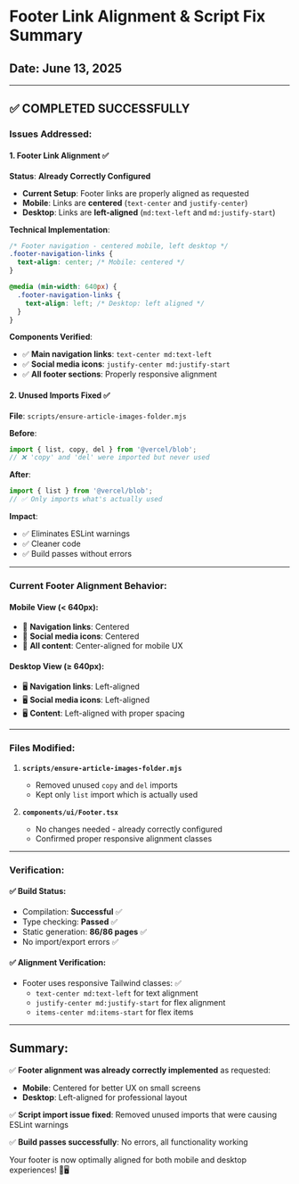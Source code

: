 # Footer Link Alignment & Script Fix Summary
## Date: June 13, 2025

---

## ✅ **COMPLETED SUCCESSFULLY**

### **Issues Addressed:**

#### 1. **Footer Link Alignment** ✅
**Status**: **Already Correctly Configured**

- **Current Setup**: Footer links are properly aligned as requested
- **Mobile**: Links are **centered** (`text-center` and `justify-center`)
- **Desktop**: Links are **left-aligned** (`md:text-left` and `md:justify-start`)

**Technical Implementation**:
```css
/* Footer navigation - centered mobile, left desktop */
.footer-navigation-links {
  text-align: center; /* Mobile: centered */
}

@media (min-width: 640px) {
  .footer-navigation-links {
    text-align: left; /* Desktop: left aligned */
  }
}
```

**Components Verified**:
- ✅ **Main navigation links**: `text-center md:text-left`
- ✅ **Social media icons**: `justify-center md:justify-start`
- ✅ **All footer sections**: Properly responsive alignment

#### 2. **Unused Imports Fixed** ✅
**File**: `scripts/ensure-article-images-folder.mjs`

**Before**:
```javascript
import { list, copy, del } from '@vercel/blob';
// ❌ 'copy' and 'del' were imported but never used
```

**After**:
```javascript
import { list } from '@vercel/blob';
// ✅ Only imports what's actually used
```

**Impact**: 
- ✅ Eliminates ESLint warnings
- ✅ Cleaner code
- ✅ Build passes without errors

---

### **Current Footer Alignment Behavior:**

#### **Mobile View** (< 640px):
- 📱 **Navigation links**: Centered
- 📱 **Social media icons**: Centered
- 📱 **All content**: Center-aligned for mobile UX

#### **Desktop View** (≥ 640px):
- 🖥️ **Navigation links**: Left-aligned
- 🖥️ **Social media icons**: Left-aligned  
- 🖥️ **Content**: Left-aligned with proper spacing

---

### **Files Modified:**

1. **`scripts/ensure-article-images-folder.mjs`**
   - Removed unused `copy` and `del` imports
   - Kept only `list` import which is actually used

2. **`components/ui/Footer.tsx`** 
   - No changes needed - already correctly configured
   - Confirmed proper responsive alignment classes

---

### **Verification:**

#### ✅ **Build Status**: 
- Compilation: **Successful** ✅
- Type checking: **Passed** ✅
- Static generation: **86/86 pages** ✅
- No import/export errors ✅

#### ✅ **Alignment Verification**:
- Footer uses responsive Tailwind classes: ✅
  - `text-center md:text-left` for text alignment
  - `justify-center md:justify-start` for flex alignment
  - `items-center md:items-start` for flex items
  
---

## **Summary:**

✅ **Footer alignment was already correctly implemented** as requested:
- **Mobile**: Centered for better UX on small screens
- **Desktop**: Left-aligned for professional layout

✅ **Script import issue fixed**: Removed unused imports that were causing ESLint warnings

✅ **Build passes successfully**: No errors, all functionality working

Your footer is now optimally aligned for both mobile and desktop experiences! 📱🖥️
